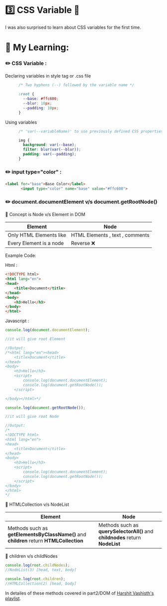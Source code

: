# 3️⃣  CSS Variable 👾 

<!-- ![meme](./meme.jpg) -->

I was also surprised to learn about CSS variables for the first time.

# 📒 My Learning:

### ✏️  CSS Variable :

Declaring variables in style tag or .css file

```CSS
      /* Two hyphens (--) followed by the variable name */

      :root {
        --base: #ffc600;
        --blur: 10px;
        --padding: 10px;
      }
```

Using variables

```CSS
      /* 'var(--variableName)' to use previously defined CSS properties */

      img {
        background: var(--base);
        filter: blur(var(--blur));
        padding: var(--padding);
      }
```

### ✏️  input type="color" :

 ```html
 <label for="base">Base Color</label>
        <input type="color" name="base" value="#ffc600">
 ```

### ✏️ document.documentElement v/s document.getRootNode()

📌 Concept is Node v/s Element in DOM

| Element      | Node |
| ----------- | ----------- |
| Only HTML Elements like  <body> <span> <div>     |    HTML Elements , text , comments    |
| Every Element is a node   | Reverse ❌ |

Example Code:

Html :

```html
<!DOCTYPE html>
<html lang="en">
<head>
    <title>Document</title>
</head>
<body>
    <h3>Hello</h3>
</body>
</html>
```

Javascript :

```javascript
console.log(document.documentElement);

//it will give root Element

//Output:
/*<html lang="en"><head>
    <title>Document</title>
</head>
<body>
    <h3>Hello</h3>
    <script>
        console.log(document.documentElement);
        console.log(document.getRootNode());
    </script>

</body></html>*/

console.log(document.getRootNode());

//it will give root Node

//Output:
/*
<!DOCTYPE html>
<html lang="en">
<head>
    <title>Document</title>
</head>
<body>
    <h3>Hello</h3>
    <script>
        console.log(document.documentElement);
        console.log(document.getRootNode());
    </script>
</body>
</html>
*/

```
📌 HTMLCollection v/s NodeList

| Element      | Node |
| ----------- | ----------- |
| Methods such as **getElementsByClassName()** and **children** return **HTMLCollection** | Methods such as **querySelectorAll()** and **childnodes** return **NodeList**|

📌 children v/s childNodes

```javascript
console.log(root.childNodes);
//NodeList(3) [head, text, body]

console.log(root.children);
//HTMLCollection(2) [head, body]

```

In detailes of these methods covered in part2/DOM of [Harshit Vashisth's playlist](https://github.com/ozaharsh95/JS_BEGINNING_TO_MASTERY).

